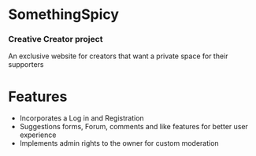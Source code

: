 # SomethingSpicy
<h3>Creative Creator project</h3>
<p>An exclusive website for creators that want a private space for their supporters</p>
  
<h1> Features </h1>
  
  <ul>
    <li>Incorporates a Log in and Registration</li>
    <li>Suggestions forms, Forum, comments and like features for better user experience</li>
    <li>Implements admin rights to the owner for custom moderation</li>
  </ul>
